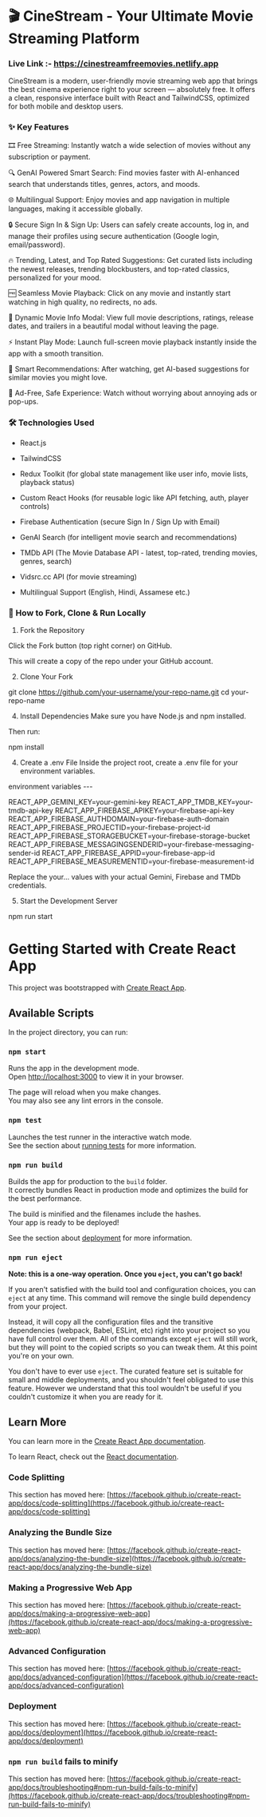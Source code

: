 # 🎬 CineStream - Your Ultimate Movie Streaming Platform
### Live Link :- https://cinestreamfreemovies.netlify.app

CineStream is a modern, user-friendly movie streaming web app that brings the best cinema experience right to your screen — absolutely free.
It offers a clean, responsive interface built with React and TailwindCSS, optimized for both mobile and desktop users.

### ✨ Key Features
🎞️ Free Streaming: Instantly watch a wide selection of movies without any subscription or payment.

🔍 GenAI Powered Smart Search: Find movies faster with AI-enhanced search that understands titles, genres, actors, and moods.

🌐 Multilingual Support: Enjoy movies and app navigation in multiple languages, making it accessible globally.

🔒 Secure Sign In & Sign Up: Users can safely create accounts, log in, and manage their profiles using secure authentication (Google login, email/password).

🔥 Trending, Latest, and Top Rated Suggestions: Get curated lists including the newest releases, trending blockbusters, and top-rated classics, personalized for your mood.

🆓 Seamless Movie Playback: Click on any movie and instantly start watching in high quality, no redirects, no ads.

🎥 Dynamic Movie Info Modal: View full movie descriptions, ratings, release dates, and trailers in a beautiful modal without leaving the page.

⚡ Instant Play Mode: Launch full-screen movie playback instantly inside the app with a smooth transition.

🧠 Smart Recommendations: After watching, get AI-based suggestions for similar movies you might love.

🔐 Ad-Free, Safe Experience: Watch without worrying about annoying ads or pop-ups.

### 🛠️ Technologies Used
- React.js

- TailwindCSS

- Redux Toolkit (for global state management like user info, movie lists, playback status)

- Custom React Hooks (for reusable logic like API fetching, auth, player controls)

- Firebase Authentication (secure Sign In / Sign Up with Email)

- GenAI Search (for intelligent movie search and recommendations)

- TMDb API (The Movie Database API - latest, top-rated, trending movies, genres, search)

- Vidsrc.cc API (for movie streaming)

- Multilingual Support (English, Hindi, Assamese etc.)

### 🚀 How to Fork, Clone & Run Locally

1. Fork the Repository

Click the Fork button (top right corner) on GitHub.

This will create a copy of the repo under your GitHub account.

2. Clone Your Fork

git clone https://github.com/your-username/your-repo-name.git
cd your-repo-name

4. Install Dependencies
Make sure you have Node.js and npm installed.

Then run:

npm install

4. Create a .env File
Inside the project root, create a .env file for your environment variables.

environment variables ---

REACT_APP_GEMINI_KEY=your-gemini-key
REACT_APP_TMDB_KEY=your-tmdb-api-key
REACT_APP_FIREBASE_APIKEY=your-firebase-api-key
REACT_APP_FIREBASE_AUTHDOMAIN=your-firebase-auth-domain
REACT_APP_FIREBASE_PROJECTID=your-firebase-project-id
REACT_APP_FIREBASE_STORAGEBUCKET=your-firebase-storage-bucket
REACT_APP_FIREBASE_MESSAGINGSENDERID=your-firebase-messaging-sender-id
REACT_APP_FIREBASE_APPID=your-firebase-app-id
REACT_APP_FIREBASE_MEASUREMENTID=your-firebase-measurement-id

Replace the your... values with your actual Gemini, Firebase and TMDb credentials.

5. Start the Development Server

npm run start





# Getting Started with Create React App

This project was bootstrapped with [Create React App](https://github.com/facebook/create-react-app).

## Available Scripts

In the project directory, you can run:

### `npm start`

Runs the app in the development mode.\
Open [http://localhost:3000](http://localhost:3000) to view it in your browser.

The page will reload when you make changes.\
You may also see any lint errors in the console.

### `npm test`

Launches the test runner in the interactive watch mode.\
See the section about [running tests](https://facebook.github.io/create-react-app/docs/running-tests) for more information.

### `npm run build`

Builds the app for production to the `build` folder.\
It correctly bundles React in production mode and optimizes the build for the best performance.

The build is minified and the filenames include the hashes.\
Your app is ready to be deployed!

See the section about [deployment](https://facebook.github.io/create-react-app/docs/deployment) for more information.

### `npm run eject`

**Note: this is a one-way operation. Once you `eject`, you can't go back!**

If you aren't satisfied with the build tool and configuration choices, you can `eject` at any time. This command will remove the single build dependency from your project.

Instead, it will copy all the configuration files and the transitive dependencies (webpack, Babel, ESLint, etc) right into your project so you have full control over them. All of the commands except `eject` will still work, but they will point to the copied scripts so you can tweak them. At this point you're on your own.

You don't have to ever use `eject`. The curated feature set is suitable for small and middle deployments, and you shouldn't feel obligated to use this feature. However we understand that this tool wouldn't be useful if you couldn't customize it when you are ready for it.

## Learn More

You can learn more in the [Create React App documentation](https://facebook.github.io/create-react-app/docs/getting-started).

To learn React, check out the [React documentation](https://reactjs.org/).

### Code Splitting

This section has moved here: [https://facebook.github.io/create-react-app/docs/code-splitting](https://facebook.github.io/create-react-app/docs/code-splitting)

### Analyzing the Bundle Size

This section has moved here: [https://facebook.github.io/create-react-app/docs/analyzing-the-bundle-size](https://facebook.github.io/create-react-app/docs/analyzing-the-bundle-size)

### Making a Progressive Web App

This section has moved here: [https://facebook.github.io/create-react-app/docs/making-a-progressive-web-app](https://facebook.github.io/create-react-app/docs/making-a-progressive-web-app)

### Advanced Configuration

This section has moved here: [https://facebook.github.io/create-react-app/docs/advanced-configuration](https://facebook.github.io/create-react-app/docs/advanced-configuration)

### Deployment

This section has moved here: [https://facebook.github.io/create-react-app/docs/deployment](https://facebook.github.io/create-react-app/docs/deployment)

### `npm run build` fails to minify

This section has moved here: [https://facebook.github.io/create-react-app/docs/troubleshooting#npm-run-build-fails-to-minify](https://facebook.github.io/create-react-app/docs/troubleshooting#npm-run-build-fails-to-minify)
